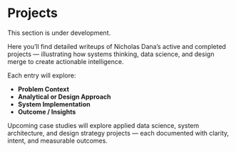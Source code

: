 # Projects

This section is under development.

Here you’ll find detailed writeups of Nicholas Dana’s active and completed projects — illustrating how systems thinking, data science, and design merge to create actionable intelligence. 

Each entry will explore:
- **Problem Context**
- **Analytical or Design Approach**
- **System Implementation**
- **Outcome / Insights**

Upcoming case studies will explore applied data science, system architecture, and design strategy projects — each documented with clarity, intent, and measurable outcomes.